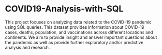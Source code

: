 # COVID19-Analysis-with-SQL

This project focuses on analyzing data related to the COVID-19 pandemic using SQL queries. This dataset provides information about COVID-19 cases, deaths, population, and vaccinations across different locations and continents. We aim to provide insight and answer important questions about the pandemic as well as provide further exploratory and/or predictive analysis and research.

